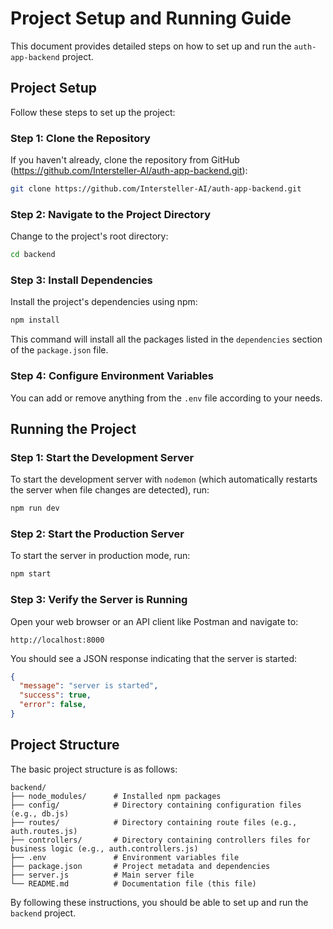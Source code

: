 # Project Setup and Running Guide

This document provides detailed steps on how to set up and run the `auth-app-backend` project.

## Project Setup

Follow these steps to set up the project:

### Step 1: Clone the Repository

If you haven't already, clone the repository from GitHub (https://github.com/Intersteller-AI/auth-app-backend.git):

```bash
git clone https://github.com/Intersteller-AI/auth-app-backend.git
```

### Step 2: Navigate to the Project Directory

Change to the project's root directory:

```bash
cd backend
```

### Step 3: Install Dependencies

Install the project's dependencies using npm:

```bash
npm install
```

This command will install all the packages listed in the `dependencies` section of the `package.json` file.

### Step 4: Configure Environment Variables

You can add or remove anything from the `.env` file according to your needs.

## Running the Project

### Step 1: Start the Development Server

To start the development server with `nodemon` (which automatically restarts the server when file changes are detected), run:

```bash
npm run dev
```

### Step 2: Start the Production Server

To start the server in production mode, run:

```bash
npm start
```

### Step 3: Verify the Server is Running

Open your web browser or an API client like Postman and navigate to:

```
http://localhost:8000
```

You should see a JSON response indicating that the server is started:

```json
{
  "message": "server is started",
  "success": true,
  "error": false,
}
```

## Project Structure

The basic project structure is as follows:

```
backend/
├── node_modules/      # Installed npm packages
├── config/            # Directory containing configuration files (e.g., db.js)
├── routes/            # Directory containing route files (e.g., auth.routes.js)
├── controllers/       # Directory containing controllers files for business logic (e.g., auth.controllers.js)
├── .env               # Environment variables file
├── package.json       # Project metadata and dependencies
├── server.js          # Main server file
└── README.md          # Documentation file (this file)
```

By following these instructions, you should be able to set up and run the `backend` project.
